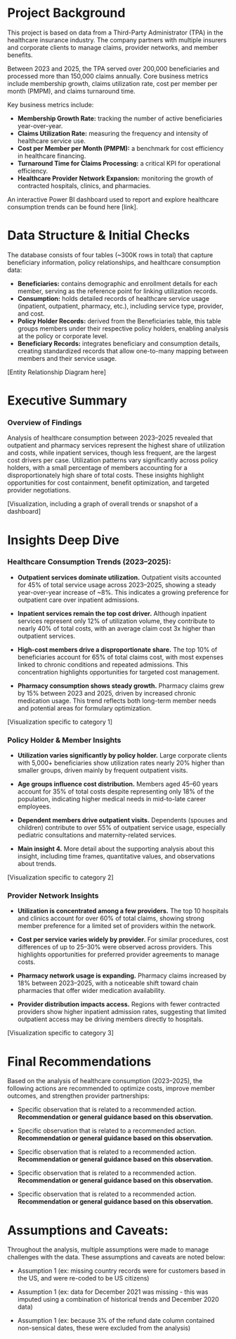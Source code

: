 # Project Background
This project is based on data from a Third-Party Administrator (TPA) in the healthcare insurance industry. The company partners with multiple insurers and corporate clients to manage claims, provider networks, and member benefits.

Between 2023 and 2025, the TPA served over 200,000 beneficiaries and processed more than 150,000 claims annually. Core business metrics include membership growth, claims utilization rate, cost per member per month (PMPM), and claims turnaround time.

Key business metrics include:
- **Membership Growth Rate:** tracking the number of active beneficiaries year-over-year.
- **Claims Utilization Rate:** measuring the frequency and intensity of healthcare service use.
- **Cost per Member per Month (PMPM):** a benchmark for cost efficiency in healthcare financing.
- **Turnaround Time for Claims Processing:** a critical KPI for operational efficiency.
- **Healthcare Provider Network Expansion:** monitoring the growth of contracted hospitals, clinics, and pharmacies.

An interactive Power BI dashboard used to report and explore healthcare consumption trends can be found here [link].

# Data Structure & Initial Checks

The database consists of four tables (~300K rows in total) that capture beneficiary information, policy relationships, and healthcare consumption data:
- **Beneficiaries:** contains demographic and enrollment details for each member, serving as the reference point for linking utilization records.
- **Consumption:** holds detailed records of healthcare service usage (inpatient, outpatient, pharmacy, etc.), including service type, provider, and cost.
- **Policy Holder Records:** derived from the Beneficiaries table, this table groups members under their respective policy holders, enabling analysis at the policy or corporate level.
- **Beneficiary Records:** integrates beneficiary and consumption details, creating standardized records that allow one-to-many mapping between members and their service usage.

[Entity Relationship Diagram here]



# Executive Summary

### Overview of Findings

Analysis of healthcare consumption between 2023–2025 revealed that outpatient and pharmacy services represent the highest share of utilization and costs, while inpatient services, though less frequent, are the largest cost drivers per case. Utilization patterns vary significantly across policy holders, with a small percentage of members accounting for a disproportionately high share of total costs. These insights highlight opportunities for cost containment, benefit optimization, and targeted provider negotiations.

[Visualization, including a graph of overall trends or snapshot of a dashboard]



# Insights Deep Dive
### Healthcare Consumption Trends (2023–2025):

* **Outpatient services dominate utilization.** Outpatient visits accounted for 45% of total service usage across 2023–2025, showing a steady year-over-year increase of ~8%. This indicates a growing preference for outpatient care over inpatient admissions.
  
* **Inpatient services remain the top cost driver.** Although inpatient services represent only 12% of utilization volume, they contribute to nearly 40% of total costs, with an average claim cost 3x higher than outpatient services.
  
* **High-cost members drive a disproportionate share.** The top 10% of beneficiaries account for 65% of total claims cost, with most expenses linked to chronic conditions and repeated admissions. This concentration highlights opportunities for targeted cost management.
  
* **Pharmacy consumption shows steady growth.** Pharmacy claims grew by 15% between 2023 and 2025, driven by increased chronic medication usage. This trend reflects both long-term member needs and potential areas for formulary optimization.

[Visualization specific to category 1]


### Policy Holder & Member Insights

* **Utilization varies significantly by policy holder.** Large corporate clients with 5,000+ beneficiaries show utilization rates nearly 20% higher than smaller groups, driven mainly by frequent outpatient visits.
  
* **Age groups influence cost distribution.** Members aged 45–60 years account for 35% of total costs despite representing only 18% of the population, indicating higher medical needs in mid-to-late career employees.
  
* **Dependent members drive outpatient visits.** Dependents (spouses and children) contribute to over 55% of outpatient service usage, especially pediatric consultations and maternity-related services.
  
* **Main insight 4.** More detail about the supporting analysis about this insight, including time frames, quantitative values, and observations about trends.

[Visualization specific to category 2]


### Provider Network Insights

* **Utilization is concentrated among a few providers.** The top 10 hospitals and clinics account for over 60% of total claims, showing strong member preference for a limited set of providers within the network.
  
* **Cost per service varies widely by provider.** For similar procedures, cost differences of up to 25–30% were observed across providers. This highlights opportunities for preferred provider agreements to manage costs.
  
* **Pharmacy network usage is expanding.** Pharmacy claims increased by 18% between 2023–2025, with a noticeable shift toward chain pharmacies that offer wider medication availability.
  
* **Provider distribution impacts access.** Regions with fewer contracted providers show higher inpatient admission rates, suggesting that limited outpatient access may be driving members directly to hospitals.

[Visualization specific to category 3]


# Final Recommendations

Based on the analysis of healthcare consumption (2023–2025), the following actions are recommended to optimize costs, improve member outcomes, and strengthen provider partnerships:

* Specific observation that is related to a recommended action. **Recommendation or general guidance based on this observation.**
  
* Specific observation that is related to a recommended action. **Recommendation or general guidance based on this observation.**
  
* Specific observation that is related to a recommended action. **Recommendation or general guidance based on this observation.**
  
* Specific observation that is related to a recommended action. **Recommendation or general guidance based on this observation.**
  
* Specific observation that is related to a recommended action. **Recommendation or general guidance based on this observation.**
  


# Assumptions and Caveats:

Throughout the analysis, multiple assumptions were made to manage challenges with the data. These assumptions and caveats are noted below:

* Assumption 1 (ex: missing country records were for customers based in the US, and were re-coded to be US citizens)
  
* Assumption 1 (ex: data for December 2021 was missing - this was imputed using a combination of historical trends and December 2020 data)
  
* Assumption 1 (ex: because 3% of the refund date column contained non-sensical dates, these were excluded from the analysis)
